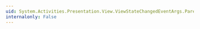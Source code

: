 ```yaml
---
uid: System.Activities.Presentation.View.ViewStateChangedEventArgs.ParentModelItem
internalonly: False
---
```

